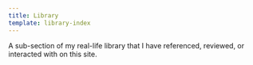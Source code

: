 ```yaml
---
title: Library
template: library-index
---
```


A sub-section of my real-life library that I have referenced, reviewed, or interacted with on this site.
